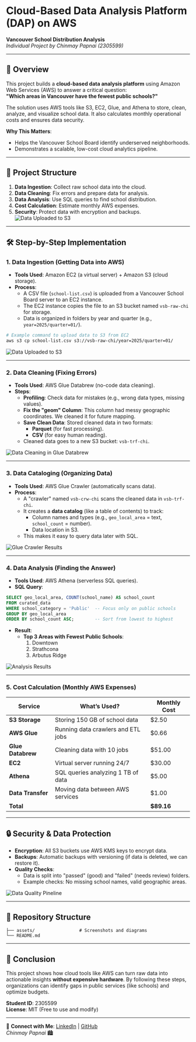 # Cloud-Based Data Analysis Platform (DAP) on AWS  
**Vancouver School Distribution Analysis**  
*Individual Project by Chinmay Papnai (2305599)*  

---

## 🌟 Overview  
This project builds a **cloud-based data analysis platform** using Amazon Web Services (AWS) to answer a critical question:  
**"Which areas in Vancouver have the fewest public schools?"**  

The solution uses AWS tools like S3, EC2, Glue, and Athena to store, clean, analyze, and visualize school data. It also calculates monthly operational costs and ensures data security.  

**Why This Matters**:  
- Helps the Vancouver School Board identify underserved neighborhoods.  
- Demonstrates a scalable, low-cost cloud analytics pipeline.  

---

## 📂 Project Structure  
1. **Data Ingestion**: Collect raw school data into the cloud.  
2. **Data Cleaning**: Fix errors and prepare data for analysis.  
3. **Data Analysis**: Use SQL queries to find school distribution.  
4. **Cost Calculation**: Estimate monthly AWS expenses.  
5. **Security**: Protect data with encryption and backups.  
![Data Uploaded to S3](https://github.com/chinmaypapnai/AWS_UCW/blob/773deaecab6485ce9bb76ac46cfc36c62d774c47/assets/Chinmay-DAP.png)
---

## 🛠️ Step-by-Step Implementation  

### 1. **Data Ingestion (Getting Data into AWS)**  
- **Tools Used**: Amazon EC2 (a virtual server) + Amazon S3 (cloud storage).  
- **Process**:  
  - A CSV file (`school-list.csv`) is uploaded from a Vancouver School Board server to an EC2 instance.  
  - The EC2 instance copies the file to an S3 bucket named `vsb-raw-chi` for storage.  
  - Data is organized in folders by year and quarter (e.g., `year=2025/quarter=01/`).  

```bash
# Example command to upload data to S3 from EC2
aws s3 cp school-list.csv s3://vsb-raw-chi/year=2025/quarter=01/
```

![Data Uploaded to S3](https://github.com/chinmaypapnai/AWS_UCW/blob/main/assets/ingestioncomplete.png)  

---

### 2. **Data Cleaning (Fixing Errors)**  
- **Tools Used**: AWS Glue Databrew (no-code data cleaning).  
- **Steps**:  
  - **Profiling**: Check data for mistakes (e.g., wrong data types, missing values).  
  - **Fix the "geom" Column**: This column had messy geographic coordinates. We cleaned it for future mapping.  
  - **Save Clean Data**: Stored cleaned data in two formats:  
    - **Parquet** (for fast processing).  
    - **CSV** (for easy human reading).  
  - Cleaned data goes to a new S3 bucket: `vsb-trf-chi`.  

![Data Cleaning in Glue Databrew](https://github.com/chinmaypapnai/AWS_UCW/blob/main/assets/projectdatabrew.png)  

---

### 3. **Data Cataloging (Organizing Data)**  
- **Tools Used**: AWS Glue Crawler (automatically scans data).  
- **Process**:  
  - A "crawler" named `vsb-crw-chi` scans the cleaned data in `vsb-trf-chi`.  
  - It creates a **data catalog** (like a table of contents) to track:  
    - Column names and types (e.g., `geo_local_area` = text, `school_count` = number).  
    - Data location in S3.  
  - This makes it easy to query data later with SQL.  

![Glue Crawler Results](https://github.com/chinmaypapnai/AWS_UCW/blob/main/assets/crw-run.png)  

---

### 4. **Data Analysis (Finding the Answer)**  
- **Tools Used**: AWS Athena (serverless SQL queries).  
- **SQL Query**:  
```sql
SELECT geo_local_area, COUNT(school_name) AS school_count 
FROM curated_data 
WHERE school_category = 'Public'  -- Focus only on public schools
GROUP BY geo_local_area 
ORDER BY school_count ASC;        -- Sort from lowest to highest
```

- **Result**:  
  - **Top 3 Areas with Fewest Public Schools**:  
    1. Downtown  
    2. Strathcona  
    3. Arbutus Ridge  

![Analysis Results](https://github.com/chinmaypapnai/AWS_UCW/blob/main/assets/athena.png)  

---

### 5. **Cost Calculation (Monthly AWS Expenses)**  
| Service           | What’s Used?                          | Monthly Cost |  
|-------------------|---------------------------------------|--------------|  
| **S3 Storage**    | Storing 150 GB of school data         | $2.50        |  
| **AWS Glue**      | Running data crawlers and ETL jobs    | $0.66        |  
| **Glue Databrew** | Cleaning data with 10 jobs            | $51.00       |  
| **EC2**           | Virtual server running 24/7          | $30.00       |  
| **Athena**        | SQL queries analyzing 1 TB of data    | $5.00        |  
| **Data Transfer** | Moving data between AWS services      | $1.00        |  
| **Total**         |                                       | **$89.16**   |  

---

## 🔒 Security & Data Protection  
- **Encryption**: All S3 buckets use AWS KMS keys to encrypt data.  
- **Backups**: Automatic backups with versioning (if data is deleted, we can restore it).  
- **Quality Checks**:  
  - Data is split into "passed" (good) and "failed" (needs review) folders.  
  - Example checks: No missing school names, valid geographic areas.  

![Data Quality Pineline](https://github.com/chinmaypapnai/AWS_UCW/blob/main/assets/QC%20pipeline.png)  

---

## 📂 Repository Structure  
```
├── assets/                 # Screenshots and diagrams  
└── README.md  
```

---

## 📝 Conclusion  
This project shows how cloud tools like AWS can turn raw data into actionable insights **without expensive hardware**. By following these steps, organizations can identify gaps in public services (like schools) and optimize budgets.  

**Student ID**: 2305599  
**License**: MIT (Free to use and modify)  

--- 

🔗 **Connect with Me**: [LinkedIn](https://www.linkedin.com/in/chinmaypapnai) | [GitHub](https://github.com/chinmaypapnai)  
*Chinmay Papnai* 🏙️
